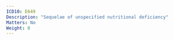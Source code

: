 ```yaml
---
ICD10: E649
Description: "Sequelae of unspecified nutritional deficiency"
Matters: No
Weight: 0
---
```


